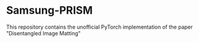 # Samsung-PRISM

This repository contains the unofficial PyTorch implementation of the paper "Disentangled Image Matting"